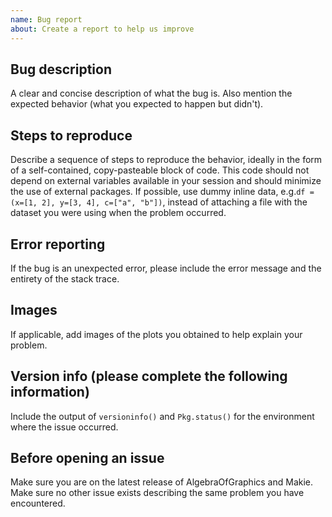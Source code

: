 ```yaml
---
name: Bug report
about: Create a report to help us improve
---
```


## Bug description

A clear and concise description of what the bug is.
Also mention the expected behavior (what you expected to happen but didn't).

## Steps to reproduce

Describe a sequence of steps to reproduce the behavior, ideally in the form of a
self-contained, copy-pasteable block of code.
This code should not depend on external variables available in your session and
should minimize the use of external packages.
If possible, use dummy inline data, e.g.`df = (x=[1, 2], y=[3, 4], c=["a", "b"])`,
instead of attaching a file with the dataset you were using when the problem occurred.

## Error reporting

If the bug is an unexpected error, please include the error message and the
entirety of the stack trace.

## Images

If applicable, add images of the plots you obtained to help explain your problem.

## Version info (please complete the following information)

Include the output of `versioninfo()` and `Pkg.status()` for the environment where
the issue occurred.

## Before opening an issue

Make sure you are on the latest release of AlgebraOfGraphics and Makie.
Make sure no other issue exists describing the same problem you have encountered.
